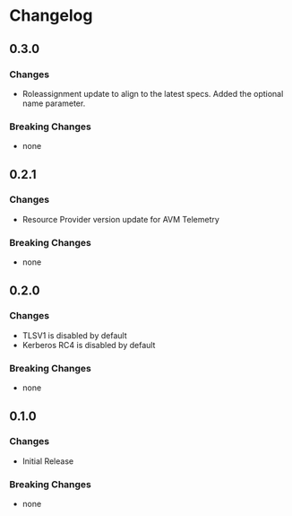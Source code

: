 # Changelog

## 0.3.0

### Changes

- Roleassignment update to align to the latest specs. Added the optional name parameter.

### Breaking Changes

- none

## 0.2.1

### Changes

- Resource Provider version update for AVM Telemetry

### Breaking Changes

- none

## 0.2.0

### Changes

- TLSV1 is disabled by default
- Kerberos RC4 is disabled by default

### Breaking Changes

- none

## 0.1.0

### Changes

- Initial Release

### Breaking Changes

- none
